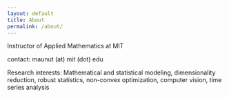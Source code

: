 ```yaml
---
layout: default
title: About
permalink: /about/
---
```


Instructor of Applied Mathematics at MIT

contact: maunut (at) mit (dot) edu

Research interests: Mathematical and statistical modeling, dimensionality reduction, robust statistics, non-convex optimization, computer vision, time series analysis
